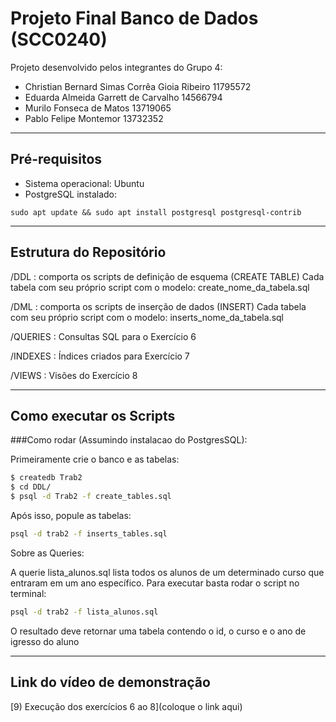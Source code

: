 # Projeto Final Banco de Dados (SCC0240)
Projeto desenvolvido pelos integrantes do Grupo 4:

- Christian Bernard Simas Corrêa Gioia Ribeiro 11795572
- Eduarda Almeida Garrett de Carvalho 14566794
- Murilo Fonseca de Matos 13719065
- Pablo Felipe Montemor 13732352
___________________________________________________________________
## Pré-requisitos
- Sistema operacional: Ubuntu
- PostgreSQL instalado:
```
sudo apt update && sudo apt install postgresql postgresql-contrib
```
___________________________________________________________________
## Estrutura do Repositório
/DDL : comporta os scripts de definição de esquema (CREATE TABLE)
Cada tabela com seu próprio script com o modelo: create_nome_da_tabela.sql

/DML : comporta os scripts de inserção de dados (INSERT)
Cada tabela com seu próprio script com o modelo: inserts_nome_da_tabela.sql

/QUERIES : Consultas SQL para o Exercício 6

/INDEXES : Índices criados para Exercício 7

/VIEWS : Visões do Exercício 8
___________________________________________________________________
## Como executar os Scripts

###Como rodar (Assumindo instalacao do PostgresSQL):

Primeiramente crie o banco e as tabelas:
```bash
$ createdb Trab2
$ cd DDL/
$ psql -d Trab2 -f create_tables.sql
```
Após isso, popule as tabelas:

```bash
psql -d trab2 -f inserts_tables.sql
```

Sobre as Queries:

A querie lista_alunos.sql lista todos os alunos de um determinado curso que
entraram em um ano específico. Para executar basta rodar o script no terminal:

```bash
psql -d trab2 -f lista_alunos.sql
```
O resultado deve retornar uma tabela contendo o id, o curso e o ano de igresso do aluno

___________________________________________________________________

## Link do vídeo de demonstração
[9) Execução dos exercícios 6 ao 8](coloque o link aqui)
